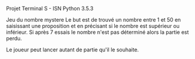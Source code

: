 Projet Terminal S  - ISN
Python 3.5.3

Jeu du nombre mystere
Le but est de trouvé un nombre entre 1 et 50 en saisissant une proposition et en précisant si le nombre est supérieur ou inférieur.
Si après 7 essais le nombre n'est pas déterminé alors la partie est perdu.

Le joueur peut lancer autant de partie qu'il le souhaite.

